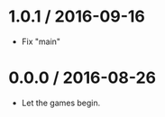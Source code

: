 
1.0.1 / 2016-09-16
==================

* Fix "main"

0.0.0 / 2016-08-26
==================

  * Let the games begin.
